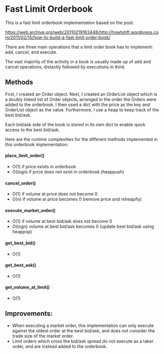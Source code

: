 # Fast Limit Orderbook

This is a fast limit orderbook implementation based on the post: 

https://web.archive.org/web/20110219163448/http://howtohft.wordpress.com/2011/02/15/how-to-build-a-fast-limit-order-book/

There are three main operations that a limit order book has to implement: add, cancel, and execute.  

The vast majority of the activity in a book is usually made up of add and cancel operations, distantly followed by executions in third. 

## Methods 

First, I created an Order object. Next, I created an OrderList object which is a doubly linked list of 
Order objects, arranged in the order the Orders were added to the orderbook. 
I then used a dict with the price as the key and OrderList object as the value.
Furthermore, I use a heap to keep track of the best bid/ask.

Each bid/ask side of the book is stored in its own dict to enable quick access to the best bid/ask. 

Here are the runtime complexities for the different methods implemented in this orderbook implementation:

#### place_limit_order()
- O(1) if price exists in orderbook
- O(logn) if price does not exist in orderbook (heappush)

#### cancel_order()
- O(1) if volume at price does not become 0
- O(n) if volume at price becomes 0 (remove price and reheapify)

#### execute_market_order()
- O(1) if volume at best bid/ask does not become 0
- O(logn) volume at best bid/ask becomes 0 (update best bid/ask using heappop)

#### get_best_bid()
- O(1)

#### get_best_ask()
- O(1)

#### get_volume_at_limit()
- O(1)

## Improvements:
- When executing a market order, this implementation can only execute 
against the oldest order at the best bid/ask, and does not consider the trade size of the market order.
- Limit orders which cross the bid/ask spread do not execute as a taker order, and are instead added to the orderbook.
